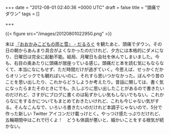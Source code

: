 
+++
date = "2012-08-01 02:40:36 +0000 UTC"
draft = false
title = "頭痛でダウン"
tags = []

+++


{{< figure src="/images/20120801022950.png"  >}}

末は <a href="https://blog.daruyanagi.jp/entry/2012/07/28/212349">『おおかみこどもの雨と雪』 - だるろぐ</a> を観たあと、頭痛でダウン。その日の朝からあんまり具合がよくなかったのだけれど、夕方には本格的にダメになり、日曜日は完全に起動不能。結局、月曜日も会社を休んでしまいました。今も、右目の奥あたりに頭痛が居座っている感じ。頭痛だと本を読む気にもならなくて、本当になにもせず、ただ時間だけが過ぎていく。今思えば、せっかくだからオリンピックでも観ればいいのに、それすら思いつかなかった。ぼんやり昔のことを思い出したり、これからどうしようか考えたり。昔話に関しては、書く気になったらまたそのときにでも。久しぶりに思い出したことがあるので書きたいのだけれど、さすがにブログに書くのは恥ずかしい気もしないでもない。これからなにをするかについてもまとめておきたいけれど、これも今じゃない気がする。そんなこんなで、いろいろ書きたいのだけれど本調子じゃないので、5分で作った新しい Twitter アイコンだけ載っけとく。やっつけ感たっぷりだけれど、五輪期間中はこれで行くよ！　どうも体調が悪いと、細かいことをする根気が続かない。


